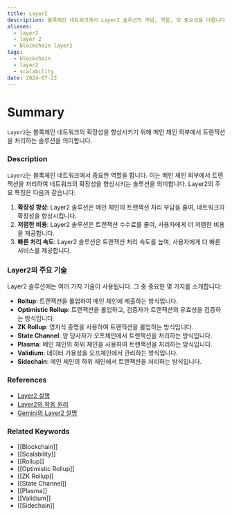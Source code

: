 ```yaml
---
title: Layer2
description: 블록체인 네트워크에서 Layer2 솔루션의 개념, 역할, 및 중요성을 다룹니다.
aliases:
  - layer2
  - layer 2
  - blockchain layer2
tags:
  - blockchain
  - layer2
  - scalability
date: 2024-07-22
---
```


# Summary

`Layer2`는 블록체인 네트워크의 확장성을 향상시키기 위해 메인 체인 외부에서 트랜잭션을 처리하는 솔루션을 의미합니다.

### Description

`Layer2`는 블록체인 네트워크에서 중요한 역할을 합니다. 이는 메인 체인 외부에서 트랜잭션을 처리하여 네트워크의 확장성을 향상시키는 솔루션을 의미합니다. Layer2의 주요 특징은 다음과 같습니다:

1. **확장성 향상**: Layer2 솔루션은 메인 체인의 트랜잭션 처리 부담을 줄여, 네트워크의 확장성을 향상시킵니다.
2. **저렴한 비용**: Layer2 솔루션은 트랜잭션 수수료를 줄여, 사용자에게 더 저렴한 비용을 제공합니다.
3. **빠른 처리 속도**: Layer2 솔루션은 트랜잭션 처리 속도를 높여, 사용자에게 더 빠른 서비스를 제공합니다.

### Layer2의 주요 기술

Layer2 솔루션에는 여러 가지 기술이 사용됩니다. 그 중 중요한 몇 가지를 소개합니다:

- **Rollup**: 트랜잭션을 롤업하여 메인 체인에 제출하는 방식입니다.
- **Optimistic Rollup**: 트랜잭션을 롤업하고, 검증자가 트랜잭션의 유효성을 검증하는 방식입니다.
- **ZK Rollup**: 영지식 증명을 사용하여 트랜잭션을 롤업하는 방식입니다.
- **State Channel**: 양 당사자가 오프체인에서 트랜잭션을 처리하는 방식입니다.
- **Plasma**: 메인 체인의 하위 체인을 사용하여 트랜잭션을 처리하는 방식입니다.
- **Validium**: 데이터 가용성을 오프체인에서 관리하는 방식입니다.
- **Sidechain**: 메인 체인의 하위 체인에서 트랜잭션을 처리하는 방식입니다.

### References

- [Layer2 설명](https://en.wikipedia.org/wiki/Layer2)
- [Layer2의 작동 원리](https://ethereum.org/en/glossary/#layer2)
- [Gemini의 Layer2 설명](https://www.gemini.com/cryptopedia/search?query=layer2)

### Related Keywords

- [[Blockchain]]
- [[Scalability]]
- [[Rollup]]
- [[Optimistic Rollup]]
- [[ZK Rollup]]
- [[State Channel]]
- [[Plasma]]
- [[Validium]]
- [[Sidechain]]
